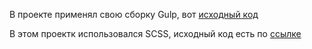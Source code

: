 В проекте применял свою сборку Gulp, вот [исходный код](https://github.com/SilantievMax/source-code-conquest)

В этом проектк использовался SCSS, исходный код есть по [ссылке](https://github.com/SilantievMax/source-code-conquest/tree/main/src/sass)